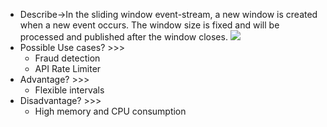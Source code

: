 - Describe→In the sliding window event-stream, a new window is created when a new event occurs. The window size is fixed and will be processed and published after the window closes.
![](https://remnote-user-data.s3.amazonaws.com/01tpxs5FrX8La5Sbg71i3TnvvaFGsAnt2zUIBKWIAXySBeYZTycrguXIdL3wLwC5SiufOfQTTq9oDG0waVxjtEvozCjI58AEUVSXyFAl-cwUoNtQI-GkMG3xR36FoJmg.png)
- Possible Use cases? >>>
    - Fraud detection
    - API Rate Limiter
- Advantage? >>>
    - Flexible intervals
- Disadvantage? >>>
    - High memory and CPU consumption
